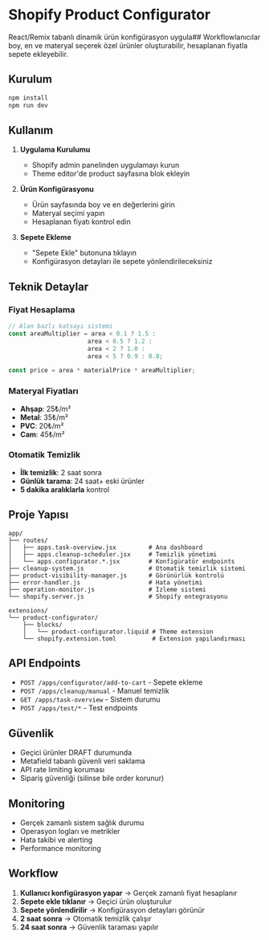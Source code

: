 # Shopify Product Configurator

React/Remix tabanlı dinamik ürün konfigürasyon uygula## Workflowlanıcılar boy, en ve materyal seçerek özel ürünler oluşturabilir, hesaplanan fiyatla sepete ekleyebilir.



##  Kurulum

```bash
npm install
npm run dev
```

##  Kullanım

1. **Uygulama Kurulumu**
   - Shopify admin panelinden uygulamayı kurun
   - Theme editor'de product sayfasına blok ekleyin

2. **Ürün Konfigürasyonu**
   - Ürün sayfasında boy ve en değerlerini girin
   - Materyal seçimi yapın
   - Hesaplanan fiyatı kontrol edin

3. **Sepete Ekleme**
   - "Sepete Ekle" butonuna tıklayın
   - Konfigürasyon detayları ile sepete yönlendirileceksiniz

##  Teknik Detaylar

### Fiyat Hesaplama
```javascript
// Alan bazlı katsayı sistemi
const areaMultiplier = area < 0.1 ? 1.5 : 
                      area < 0.5 ? 1.2 :
                      area < 2 ? 1.0 :
                      area < 5 ? 0.9 : 0.8;

const price = area * materialPrice * areaMultiplier;
```

### Materyal Fiyatları
- **Ahşap**: 25₺/m²
- **Metal**: 35₺/m²  
- **PVC**: 20₺/m²
- **Cam**: 45₺/m²

### Otomatik Temizlik
- **İlk temizlik**: 2 saat sonra
- **Günlük tarama**: 24 saat+ eski ürünler
- **5 dakika aralıklarla** kontrol

##  Proje Yapısı

```
app/
├── routes/
│   ├── apps.task-overview.jsx         # Ana dashboard
│   ├── apps.cleanup-scheduler.jsx     # Temizlik yönetimi
│   └── apps.configurator.*.jsx        # Konfigüratör endpoints
├── cleanup-system.js                  # Otomatik temizlik sistemi
├── product-visibility-manager.js      # Görünürlük kontrolü
├── error-handler.js                   # Hata yönetimi
├── operation-monitor.js               # İzleme sistemi
└── shopify.server.js                  # Shopify entegrasyonu

extensions/
└── product-configurator/
    ├── blocks/
    │   └── product-configurator.liquid # Theme extension
    └── shopify.extension.toml          # Extension yapılandırması
```

##  API Endpoints

- `POST /apps/configurator/add-to-cart` - Sepete ekleme
- `POST /apps/cleanup/manual` - Manuel temizlik
- `GET /apps/task-overview` - Sistem durumu
- `POST /apps/test/*` - Test endpoints

##  Güvenlik

- Geçici ürünler DRAFT durumunda
- Metafield tabanlı güvenli veri saklama
- API rate limiting koruması
- Sipariş güvenliği (silinse bile order korunur)

##  Monitoring

- Gerçek zamanlı sistem sağlık durumu
- Operasyon logları ve metrikler
- Hata takibi ve alerting
- Performance monitoring


##  Workflow

1. **Kullanıcı konfigürasyon yapar** → Gerçek zamanlı fiyat hesaplanır
2. **Sepete ekle tıklanır** → Geçici ürün oluşturulur
3. **Sepete yönlendirilir** → Konfigürasyon detayları görünür
4. **2 saat sonra** → Otomatik temizlik çalışır
5. **24 saat sonra** → Güvenlik taraması yapılır
